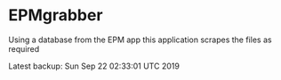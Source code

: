 # EPMgrabber
Using a database from the EPM app this application scrapes the files as required


Latest backup: Sun Sep 22 02:33:01 UTC 2019
